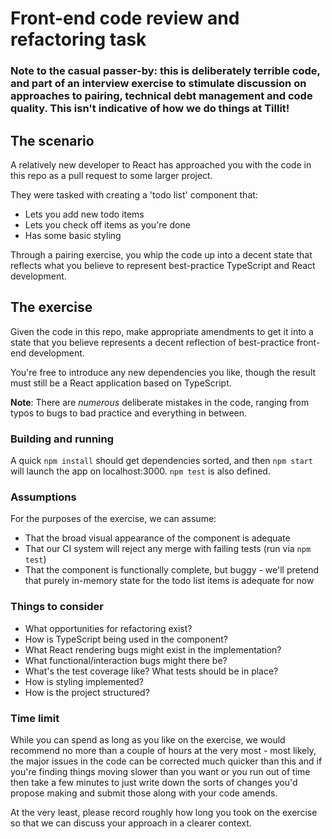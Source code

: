 # Front-end code review and refactoring task

### Note to the casual passer-by: this is deliberately terrible code, and part of an interview exercise to stimulate discussion on approaches to pairing, technical debt management and code quality. This isn't indicative of how we do things at Tillit!

## The scenario
A relatively new developer to React has approached you with the code in this repo as
a pull request to some larger project.

They were tasked with creating a 'todo list' component that:
* Lets you add new todo items
* Lets you check off items as you're done
* Has some basic styling

Through a pairing exercise, you whip the code up into a decent state that reflects what
you believe to represent best-practice TypeScript and React development.

## The exercise
Given the code in this repo, make appropriate amendments to get it into a state that
you believe represents a decent reflection of best-practice front-end development.

You're free to introduce any new dependencies you like, though the result must still
be a React application based on TypeScript.

**Note**: There are *numerous* deliberate mistakes in the code, ranging from typos to bugs to bad practice and everything in between.

### Building and running
A quick `npm install` should get dependencies sorted, and then `npm start` will launch
the app on localhost:3000. `npm test` is also defined.

### Assumptions
For the purposes of the exercise, we can assume:
* That the broad visual appearance of the component is adequate
* That our CI system will reject any merge with failing tests (run via `npm test`)
* That the component is functionally complete, but buggy - we'll pretend that purely in-memory state for the todo list items is adequate for now

### Things to consider
* What opportunities for refactoring exist?
* How is TypeScript being used in the component?
* What React rendering bugs might exist in the implementation?
* What functional/interaction bugs might there be?
* What's the test coverage like? What tests should be in place?
* How is styling implemented?
* How is the project structured?

### Time limit
While you can spend as long as you like on the exercise, we would recommend no more than a couple
of hours at the very most - most likely, the major issues in the code can be corrected much quicker
than this and if you're finding things moving slower than you want or you run out of time then take
a few minutes to just write down the sorts of changes you'd propose making and submit those along with
your code amends.

At the very least, please record roughly how long you took on the exercise so that we can discuss
your approach in a clearer context.
